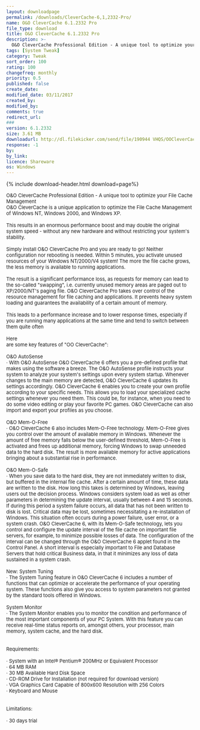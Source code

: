 ```yaml
---
layout: downloadpage
permalink: /downloads/CleverCache-6,1,2332-Pro/
name: O&O CleverCache 6.1.2332 Pro
file_type: download
title: O&O CleverCache 6.1.2332 Pro
description: >-
  O&O CleverCache Professional Edition - A unique tool to optimize your File Cache Management  O&O CleverCache is a unique application to optimize the File Cache Management of Windows NT, Windows 2000, and Windows XP
tags: [System Tweak]
category: Tweak
sort_order: 100
rating: 100
changefreq: monthly
priority: 0.5
published: false
create_date: 
modified_date: 03/11/2017
created_by: 
modified_by: 
comments: true
redirect_url: 
### 
version: 6.1.2332
size: 3.61 MB
downloadurl: http://dl.filekicker.com/send/file/190944 VHQS/OOCleverCache61ServerEnu.exe
response: -1
by: 
by_link: 
licence: Shareware 
os: Windows
---
```


{% include download-header.html download=page%}

<p style="fix-download-text !important">
<p><font size="2">O&amp;O CleverCache Professional Edition - A unique tool to optimize your File Cache Management <br />
O&amp;O CleverCache is a unique application to optimize the File Cache Management of Windows NT, Windows 2000, and Windows XP. <br />
<br />
This results in an enormous performance boost and may double the original system speed - without any new hardware and without restricting your system's stability. <br />
<br />
Simply install O&amp;O CleverCache Pro and you are ready to go! Neither configuration nor rebooting is needed. Within 5 minutes, you activate unused resources of your Windows NT/2000/V4 system! The more the file cache grows, the less memory is available to running applications. <br />
<br />
The result is a significant performance loss, as requests for memory can lead to the so-called "swapping", i.e. currently unused memory areas are paged out to XP/2000/NT's paging file. O&amp;O CleverCache Pro takes over control of the resource management for file caching and applications. It prevents heavy system loading and guarantees the availability of a certain amount of memory. <br />
<br />
This leads to a performance increase and to lower response times, especially if you are running many applications at the same time and tend to switch between them quite often <br />
<br />
Here <br />
are some key features of "OO CleverCache": <br />
<br />
O&amp;O AutoSense <br />
· With O&amp;O AutoSense O&amp;O CleverCache 6 offers you a pre-defined profile that makes using the software a breeze. The O&amp;O AutoSense profile instructs your system to analyze your system's settings upon every system startup. Whenever changes to the main memory are detected, O&amp;O CleverCache 6 updates its settings accordingly. O&amp;O CleverCache 6 enables you to create your own profile according to your specific needs. This allows you to load your specialized cache settings whenever you need them. This could be, for instance, when you need to do some video editing or play your favorite PC games. O&amp;O CleverCache can also import and export your profiles as you choose. <br />
<br />
O&amp;O Mem-O-Free <br />
· O&amp;O CleverCache 6 also includes Mem-O-Free technology. Mem-O-Free gives you control over the amount of available memory in Windows. Whenever the amount of free memory falls below the user-defined threshold, Mem-O-Free is activated and frees up additional memory, forcing Windows to swap unneeded data to the hard disk. The result is more available memory for active applications bringing about a substantial rise in performance. <br />
<br />
O&amp;O Mem-O-Safe <br />
· When you save data to the hard disk, they are not immediately written to disk, but buffered in the internal file cache. After a certain amount of time, these data are written to the disk. How long this takes is determined by Windows, leaving users out the decision process. Windows considers system load as well as other parameters in determining the update interval, usually between 4 and 15 seconds. If during this period a system failure occurs, all data that has not been written to disk is lost. Critical data may be lost, sometimes necessitating a re-installation of Windows. This situation often occurs during a power failure, user error, or a system crash. O&amp;O CleverCache 6, with its Mem-O-Safe technology, lets you control and configure the update interval of the file cache on important file servers, for example, to minimize possible losses of data. The configuration of the interval can be changed through the O&amp;O CleverCache 6 applet found in the Control Panel. A short interval is especially important to File and Database Servers that hold critical Business data, in that it minimizes any loss of data sustained in a system crash. <br />
<br />
New: System Tuning <br />
· The System Tuning feature in O&amp;O CleverCache 6 includes a number of functions that can optimize or accelerate the performance of your operating system. These functions also give you access to system parameters not granted by the standard tools offered in Windows. <br />
<br />
System Monitor <br />
· The System Monitor enables you to monitor the condition and performance of the most important components of your PC System. With this feature you can receive real-time status reports on, amongst others, your processor, main memory, system cache, and the hard disk. <br />
<br />
<br />
Requirements: <br />
<br />
· System with an Intel® Pentium® 200MHz or Equivalent Processor <br />
· 64 MB RAM <br />
· 30 MB Available Hard Disk Space <br />
· CD-ROM Drive for Installation (not required for download version) <br />
· VGA Graphics Card Capable of 800x600 Resolution with 256 Colors <br />
· Keyboard and Mouse <br />
<br />
<br />
Limitations: <br />
<br />
· 30 days trial <br />
<br />
</font></p></p>
